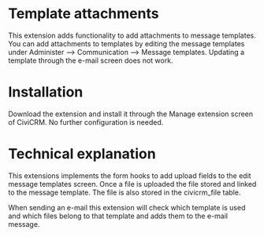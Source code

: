 # Template attachments

This extension adds functionality to add attachments to message templates. 
You can add attachments to templates by editing the message templates under Administer --> Communication --> Message templates.
Updating a template through the e-mail screen does not work.

# Installation

Download the extension and install it through the Manage extension screen of CiviCRM. No further configuration is needed.

# Technical explanation

This extensions implements the form hooks to add upload fields to the edit message templates screen. Once a file is uploaded 
the file stored and linked to the message template. 
The file is also stored in the civicrm_file table.

When sending an e-mail this extension will check which template is used and which files belong to that template and adds them to 
the e-mail message.
